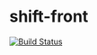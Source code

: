 # shift-front 

[![Build Status](https://travis-ci.org/yanhao1991/shift-front.svg?branch=master)](https://travis-ci.org/yanhao1991/shift-front)
